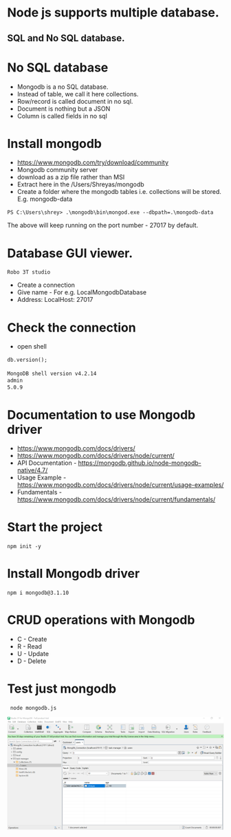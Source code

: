 # Node js supports multiple database.
## SQL and No SQL database.

# No SQL database
* Mongodb is a no SQL database.
* Instead of table, we call it here collections.
* Row/record is called document in no sql.
* Document is nothing but a JSON
* Column is called fields in no sql

# Install mongodb 
* https://www.mongodb.com/try/download/community
* Mongodb community server
* download as a zip file rather than MSI
* Extract here in the /Users/Shreyas/mongodb
* Create a folder where the mongodb tables i.e. collections will be stored. E.g. mongodb-data

```
PS C:\Users\shrey> .\mongodb\bin\mongod.exe --dbpath=.\mongodb-data
```

The above will keep running on the port number - 27017 by default.

# Database GUI viewer.
```
Robo 3T studio
```

* Create a connection
* Give name - For e.g. LocalMongodbDatabase
* Address: LocalHost: 27017

# Check the connection
* open shell
```
db.version();

MongoDB shell version v4.2.14
admin
5.0.9

```

# Documentation to use Mongodb driver
* https://www.mongodb.com/docs/drivers/
* https://www.mongodb.com/docs/drivers/node/current/ 
* API Documentation - https://mongodb.github.io/node-mongodb-native/4.7/
* Usage Example - https://www.mongodb.com/docs/drivers/node/current/usage-examples/ 
* Fundamentals - https://www.mongodb.com/docs/drivers/node/current/fundamentals/

# Start the project 
```
npm init -y
```

# Install Mongodb driver 
```
npm i mongodb@3.1.10 
```

# CRUD operations with Mongodb
* C - Create
* R - Read 
* U - Update
* D - Delete

# Test just mongodb 
```
 node mongodb.js
```


![Mongodb Client Studio 3T](Studio_3T_MongoDB.png?raw=true "3 T Studio Mongodb client tool - visualizer")